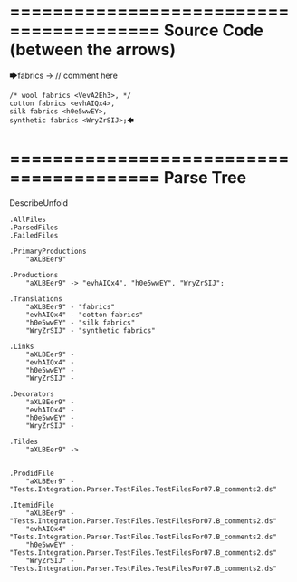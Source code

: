 ========================================
Source Code (between the arrows)
========================================

🡆fabrics <aXLBEer9> -> // comment here

    /* wool fabrics <VevA2Eh3>, */
    cotton fabrics <evhAIQx4>,
    silk fabrics <h0e5wwEY>,
    synthetic fabrics <WryZrSIJ>;🡄

========================================
Parse Tree
========================================
DescribeUnfold

    .AllFiles
    .ParsedFiles
    .FailedFiles

    .PrimaryProductions
        "aXLBEer9" 

    .Productions
        "aXLBEer9" -> "evhAIQx4", "h0e5wwEY", "WryZrSIJ";

    .Translations
        "aXLBEer9" - "fabrics"
        "evhAIQx4" - "cotton fabrics"
        "h0e5wwEY" - "silk fabrics"
        "WryZrSIJ" - "synthetic fabrics"

    .Links
        "aXLBEer9" - 
        "evhAIQx4" - 
        "h0e5wwEY" - 
        "WryZrSIJ" - 

    .Decorators
        "aXLBEer9" - 
        "evhAIQx4" - 
        "h0e5wwEY" - 
        "WryZrSIJ" - 

    .Tildes
        "aXLBEer9" -> 


    .ProdidFile
        "aXLBEer9" - "Tests.Integration.Parser.TestFiles.TestFilesFor07.B_comments2.ds"

    .ItemidFile
        "aXLBEer9" - "Tests.Integration.Parser.TestFiles.TestFilesFor07.B_comments2.ds"
        "evhAIQx4" - "Tests.Integration.Parser.TestFiles.TestFilesFor07.B_comments2.ds"
        "h0e5wwEY" - "Tests.Integration.Parser.TestFiles.TestFilesFor07.B_comments2.ds"
        "WryZrSIJ" - "Tests.Integration.Parser.TestFiles.TestFilesFor07.B_comments2.ds"

